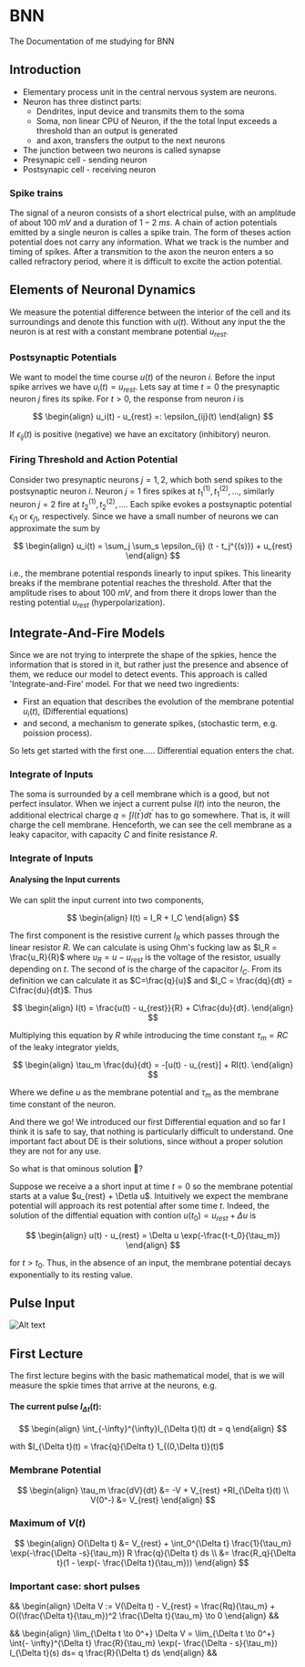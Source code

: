 # BNN
The Documentation of me studying for BNN

## Introduction 

- Elementary process unit in the central nervous system are neurons. 
- Neuron has three distinct parts:
  - Dendrites, input device and transmits them to the soma 
  - Soma, non linear CPU of Neuron, if the the total Input exceeds a threshold than an output is generated  
  - and axon, transfers the output to the next neurons
- The junction between two neurons is called synapse
- Presynapic cell - sending neuron 
- Postsynapic cell - receiving neuron 

### Spike trains 

The signal of a neuron consists of a short electrical pulse, with an amplitude of about $100$ $mV$ and a duration of $1-2$ $ms$. A chain of action potentials emitted by a single neuron is calles a spike train. The form of theses action potential does not carry any information. What we track is the number and timing of spikes. 
After a transmition to the axon the neuron enters a so called refractory period, where it is difficult to excite the action potential. 

## Elements of Neuronal Dynamics 

We measure the potential difference between the interior of the cell and its surroundings and denote this function with $u(t)$. Without any input the the neuron is at rest with a constant membrane potential $u_{rest}$. 

### Postsynaptic Potentials 

We want to model the time course $u(t)$ of the neuron $i$. Before the input spike arrives we have $u_i(t) = u_{rest}$. Lets say at time $t=0$ the presynaptic neuron $j$ fires its spike. For $t>0$, the response from neuron $i$ is

$$
\begin{align}
  u_i(t) - u_{rest} =: \epsilon_{ij}(t)
\end{align}
$$

If $\epsilon_{ij}(t)$ is positive (negative) we have an excitatory (inhibitory) neuron. 

### Firing Threshold and Action Potential 

Consider two presynaptic neurons $j = 1,2$, which both send spikes to the postsynaptic neuron $i$. Neuron $j=1$ fires spikes at $t_1^{(1)},t_1^{(2)}, \dots$, similarly neuron $j=2$ fire at  $t_2^{(1)},t_2^{(2)}, \dots$. Each spike evokes a postsynaptic potential $\epsilon_{i1}$ or $\epsilon_{j1}$, respectively. Since we have a small number of neurons we can approximate the sum by 

$$
\begin{align}
  u_i(t) = \sum_j \sum_s \epsilon_{ij} (t - t_j^{(s)}) + u_{rest}
\end{align}
$$

i.e., the membrane potential responds linearly to input spikes. This linearity breaks if the membrane potential reaches the threshold. After that the amplitude rises to about $100$ $mV$, and from there it drops lower than the resting potential $u_{rest}$ (hyperpolarization). 

## Integrate-And-Fire Models 

Since we are not trying to interprete the shape of the spkies, hence the information that is stored in it, but rather just the presence and absence of them, we reduce our model to detect events. This approach is called 'Integrate-and-Fire' model. 
For that we need two ingredients: 
- First an equation that describes the evolution of the membrane potential $u_i(t)$, (Differential equations)
- and second, a mechanism to generate spikes, (stochastic term, e.g. poission process).

So lets get started with the first one..... Differential equation enters the chat. 

### Integrate of Inputs 

The soma is surrounded by a cell membrane which is a good, but not perfect insulator. When we inject a current pulse $I(t)$ into the neuron, the additional electrical charge $q = \int I(t^{\prime}) dt^{\prime}$ has to go somewhere. That is, it will charge the cell membrane. 
Henceforth, we can see the cell membrane as a leaky capacitor, with capacity $C$ and finite resistance $R$. 


### Integrate of Inputs 

#### Analysing the Input currents 

We can split the input current into two components,

$$
\begin{align}
  I(t) = I_R + I_C
\end{align}
$$

The first component is the resistive current $I_R$ which passes through the linear resistor $R$. We can calculate is using Ohm's fucking law as $I_R = \frac{u_R}{R}$ where $u_R = u - u_{rest}$ is the voltage of the resistor, usually depending on $t$. 
The second of is the charge of the capacitor $I_C$. From its definition we can calculate it as $C=\frac{q}{u}$ and $I_C = \frac{dq}{dt} = C\frac{du}{dt}$. Thus

$$
\begin{align}
  I(t) = \frac{u(t) - u_{rest}}{R} + C\frac{du}{dt}.
\end{align}
$$

Multiplying this equation by $R$ while introducing the time constant $\tau_m = RC$ of the leaky integrator yields,

$$
\begin{align}
  \tau_m \frac{du}{dt} = -[u(t) - u_{rest}] + RI(t).
\end{align}
$$

Where we define $u$ as the membrane potential and $\tau_m$ as the membrane time constant of the neuron. 

And there we go! We introduced our first Differential equation and so far I think it is safe to say, that nothing is particularly difficult to understand. One important fact about DE is their solutions, since without a proper solution they are not for any use. 

So what is that ominous solution 🧐?

Suppose we receive a a short input at time $t=0$ so the membrane potential starts at a value $u_{rest} + \Detla u$. Intuitively we expect the membrane potential will approach its rest potential after some time $t$. 
Indeed, the solution of the diffential equation with contion $u(t_0) = u_{rest} + \Delta u$ is 

$$
\begin{align}
  u(t) - u_{rest} = \Delta u \exp(-\frac{t-t_0}{\tau_m})  
\end{align}
$$

for $t>t_0$. Thus, in the absence of an input, the membrane potential decays exponentially to its resting value. 

## Pulse Input 

![Alt text](/Users/alessandroleone/Desktop/Uni/Neuroscience/Pulse_Input.png?raw=true)














## First Lecture 
The first lecture begins with the basic mathematical model, that is we will measure the spkie times that arrive at the neurons, e.g. 

#### The current pulse $I_{\Delta t }(t):$
$$
\begin{align}
  \int_{-\infty}^{\infty}I_{\Delta t}(t) dt = q
\end{align}
$$

with $I_{\Delta t}(t) = \frac{q}{\Delta t} 1_{(0,\Delta t)}(t)$

### Membrane Potential 
$$
\begin{align}
  \tau_m \frac{dV}{dt} &= -V + V_{rest} +RI_{\Delta t}(t) \\
  V(0^-) &= V_{rest}
\end{align}
$$

### Maximum of $V(t)$
$$
\begin{align}
  O(\Delta t) &= V_{rest} + \int_0^{\Delta t} \frac{1}{\tau_m} \exp(-\frac{\Delta -s}{\tau_m}) R \frac{q}{\Delta t} ds \\ 
  &= \frac{R_q}{\Delta t}(1 - \exp(- \frac{\Delta t}{\tau_m}))
\end{align}
$$

### Important case: short pulses
&&
\begin{align}
  \Delta V := V(\Delta t) - V_{rest} = \frac{Rq}{\tau_m} + O((\frac{\Delta t}{\tau_m})^2 \frac{\Delta t}{\tau_m} \to 0
\end{align}
&&

&&
\begin{align}
  \lim_{\Delta t \to 0^+} \Delta V = \lim_{\Delta t \to 0^+} \int{- \infty}^{\Delta t} \frac{R}{\tau_m} \exp(- \frac{\Delta - s}{\tau_m}) I_{\Delta t}(s) ds= q \frac{R}{\Delta t} ds
\end{align}
&&

